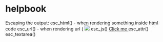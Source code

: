# helpbook
Escaping the output:
esc_html() - when rendering something inside html code
esc_url() - when rendering url ( <img src="<?php echo esc_url ($url); ?>" />
esc_js() <a href="#" onlick="<?php echo esc_js( $custom_js ); ?>" > Click me </a>
esc_attr()
esc_textarea()
